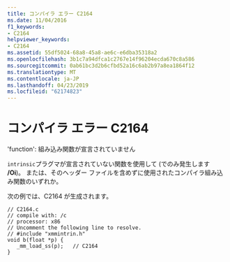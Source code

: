 ```yaml
---
title: コンパイラ エラー C2164
ms.date: 11/04/2016
f1_keywords:
- C2164
helpviewer_keywords:
- C2164
ms.assetid: 55df5024-68a8-45a8-ae6c-e6dba35318a2
ms.openlocfilehash: 3b1c7a94dfca1c2767e14f96204ecda670c8a586
ms.sourcegitcommit: 0ab61bc3d2b6cfbd52a16c6ab2b97a8ea1864f12
ms.translationtype: MT
ms.contentlocale: ja-JP
ms.lasthandoff: 04/23/2019
ms.locfileid: "62174823"
---
```

# <a name="compiler-error-c2164"></a>コンパイラ エラー C2164

'function': 組み込み関数が宣言されていません

`intrinsic`プラグマが宣言されていない関数を使用して (でのみ発生します **/Oi**)。 または、そのヘッダー ファイルを含めずに使用されたコンパイラ組み込み関数のいずれか。

次の例では、C2164 が生成されます。

```
// C2164.c
// compile with: /c
// processor: x86
// Uncomment the following line to resolve.
// #include "xmmintrin.h"
void b(float *p) {
   _mm_load_ss(p);   // C2164
}
```